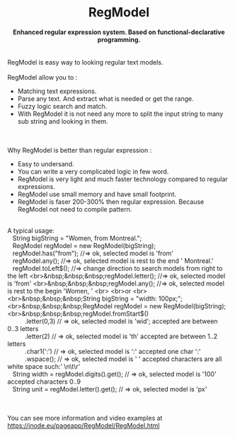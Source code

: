 <h1 style="text-align: center;" >RegModel 
</h1> 

<div style="text-align: center;font-weight: bold;" >Enhanced regular expression system. Based on functional-declarative programming.</div>

<br>
<br>RegModel is easy way to looking regular text models.
<br>
<br>RegModel allow you to :
<ul> 
  <li>Matching text expressions.</li>
  <li>Parse any text. And extract what is needed or get the range.</li>
  <li>Fuzzy logic search and match.</li>
  <li>With RegModel it is not need any more to split the input string to many sub string and looking in them.
	</li>
</ul>

<br>
<br>Why RegModel is better than regular expression :
<ul> 
  <li>Easy to undersand.</li>
  <li>You can write a very complicated logic in few word.</li>
	<li>RegModel is very light and much faster technology compared to regular expressions.</li>
	<li>RegModel use small memory and have small footprint.</li>
  <li>RegModel is faser 200-300% then regular expression. Because RegModel not need to compile pattern.</li>
</ul>

<br>A typical usage:
<br>&nbsp;&nbsp;&nbsp;String bigString = "Women, from Montreal.";
<br>&nbsp;&nbsp;&nbsp;RegModel regModel = new RegModel(bigString); 
<br>&nbsp;&nbsp;&nbsp;regModel.has("from");  //=> ok, selected model is 'from'
<br>&nbsp;&nbsp;&nbsp;regModel.any();		     //=> ok, selected model is rest to the end ' Montreal.'
<br>&nbsp;&nbsp;&nbsp;regModel.toLeft$();	   //=> change direction to search models from right to the left
<br>&nbsp;&nbsp;&nbsp;regModel.letter();	   //=> ok, selected model is 'from'
<br>&nbsp;&nbsp;&nbsp;regModel.any();		     //=> ok, selected model is rest to the begin 'Women, '
<br>		
<br>or
<br>		
<br>&nbsp;&nbsp;&nbsp;String bigString = "width:   100px;";
<br>&nbsp;&nbsp;&nbsp;RegModel regModel = new RegModel(bigString);
<br>&nbsp;&nbsp;&nbsp;regModel.fromStart$()
<br>&nbsp;&nbsp;&nbsp;&nbsp;&nbsp;&nbsp;&nbsp;&nbsp;&nbsp;&nbsp;.letter(0,3)	// => ok, selected model is 'wid'; accepted are between 0..3 letters
<br>&nbsp;&nbsp;&nbsp;&nbsp;&nbsp;&nbsp;&nbsp;&nbsp;&nbsp;&nbsp;.letter(2)	    // => ok, selected model is 'th' accepted are between 1..2 letters
<br>&nbsp;&nbsp;&nbsp;&nbsp;&nbsp;&nbsp;&nbsp;&nbsp;&nbsp;&nbsp;.char1(':')		// => ok, selected model is ':' accepted one char ':'
<br>&nbsp;&nbsp;&nbsp;&nbsp;&nbsp;&nbsp;&nbsp;&nbsp;&nbsp;&nbsp;.wspace();		// => ok, selected model is '   ' accepted characters are all white space such:' \n\t\r'
<br>&nbsp;&nbsp;&nbsp;String width = regModel.digits().get();	// => ok, selected model is '100' accepted characters 0..9
<br>&nbsp;&nbsp;&nbsp;String unit = regModel.letter().get();	// => ok, selected model is 'px'

<br>
<br>You can see more information and video examples at <a href="https://jnode.eu/pageapp/RegModel/RegModel.html?from=github">https://jnode.eu/pageapp/RegModel/RegModel.html</a>
